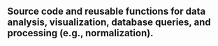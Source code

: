 ## Source code and reusable functions for data analysis, visualization, database queries, and processing (e.g., normalization).

